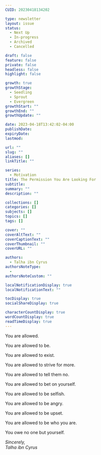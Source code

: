 ```yaml
---
CUID: 20230418134202

type: newsletter
layout: issue
status:
  - Next Up
  - In-progress
  - Archived
  - Cancelled

draft: false
feature: false
private: false
headless: false
highlight: false

growth: true
growthStage:
  - Seedling
  - Sprout
  - Evergreen
growthStart: ""
growthEnd: ""
growthUpdate: ""

date: 2023-04-18T13:42:02-04:00
publishDate:
expiryDate:
lastmod:

url: ""
slug: ""
aliases: []
linkTitle: ""

series:
  - Motivation
title: The Permission You Are Looking For
subtitle: 
summary: ""
description: ""

collections: []
categories: []
subjects: []
topics: []
tags: []

cover: ""
coverAltText: ""
coverCaptionText: ""
coverThumbnail: ""
coverURL: ""

authors:
  - Talha ibn Cyrus
authorsNoteType:
  - 
authorsNoteCustom: ""

localNotificationDisplay: true
localNotificationText: ""

tocDisplay: true
socialShareDisplay: true

characterCountDisplay: true
wordCountDisplay: true
readTimeDisplay: true
---
```


You are allowed. 

You are allowed to be. 

You are allowed to exist. 

You are allowed to strive for more. 

You are allowed to tell them no.

You are allowed to bet on yourself. 

You are allowed to be selfish. 

You are allowed to be angry. 

You are allowed to be upset. 

You are allowed to be who you are. 

You owe no one but yourself.

*Sincerely,  
Talha ibn Cyrus*